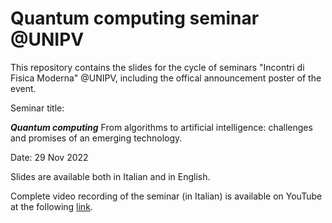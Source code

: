 # Quantum computing seminar @UNIPV
This repository contains the slides for the cycle of seminars "Incontri di Fisica Moderna" @UNIPV, including the offical announcement  poster of the event.

Seminar title: 

***Quantum computing***       From algorithms to artificial intelligence: challenges and promises of an emerging technology.

Date: 29 Nov 2022

Slides are available both in Italian and in English.

Complete video recording of the seminar (in Italian) is available on YouTube at the following [link]( https://youtu.be/M2IaEme-tS0).
